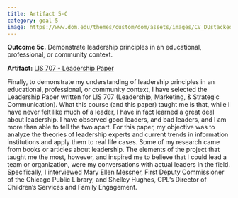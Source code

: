 ```yaml
---
title: Artifact 5-C
category: goal-5
image: https://www.dom.edu/themes/custom/dom/assets/images/CV_DUstacked_PMS295.png
---
```


**Outcome 5c.** Demonstrate leadership principles in an educational, professional, or community context.

**Artifact:** [LIS 707 - Leadership Paper](https://docs.google.com/document/d/1zVEr1DiLGJzUGcWXpGsBmRtWLO7N5Dv3pjQglazZPzI/edit?usp=sharing)

Finally, to demonstrate my understanding of leadership principles in an educational, professional, or community context, I have selected the Leadership Paper written for LIS 707 (Leadership, Marketing, & Strategic Communication). What this course (and this paper) taught me is that, while I have never felt like much of a leader, I have in fact learned a great deal about leadership. I have observed good leaders, and bad leaders, and I am more than able to tell the two apart. For this paper, my objective was to analyze the theories of leadership experts and current trends in information institutions and apply them to real life cases. Some of my research came from books or articles about leadership. The elements of the project that taught me the most, however, and inspired me to believe that I could lead a team or organization, were my conversations with actual leaders in the field. Specifically, I interviewed Mary Ellen Messner, First Deputy Commissioner of the Chicago Public Library, and Shelley Hughes, CPL’s Director of Children’s Services and Family Engagement.